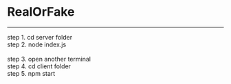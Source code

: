 # RealOrFake


------------------------------------------------
step 1. cd server folder <br>
step 2. node index.js <br>
 <br>
step 3. open another terminal <br>
step 4. cd client folder <br>
step 5. npm start <br>
